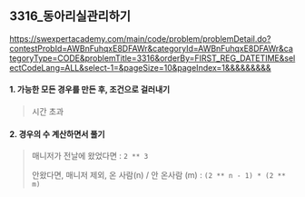 ## 3316_동아리실관리하기

https://swexpertacademy.com/main/code/problem/problemDetail.do?contestProbId=AWBnFuhqxE8DFAWr&categoryId=AWBnFuhqxE8DFAWr&categoryType=CODE&problemTitle=3316&orderBy=FIRST_REG_DATETIME&selectCodeLang=ALL&select-1=&pageSize=10&pageIndex=1&&&&&&&&&

#### 1. 가능한 모든 경우를 만든 후, 조건으로 걸러내기

> 시간 초과



#### 2. 경우의 수 계산하면서 풀기

> 매니저가 전날에 왔었다면 : `2 ** 3`
>
> 안왔다면, 매니저 제외, 온 사람(n) / 안 온사람 (m) : `(2 ** n - 1) * (2 ** m)`